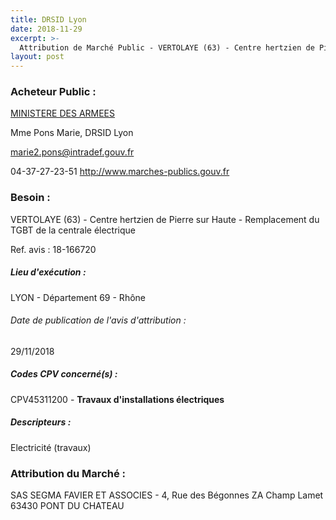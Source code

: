 ```yaml
---
title: DRSID Lyon
date: 2018-11-29
excerpt: >-
  Attribution de Marché Public - VERTOLAYE (63) - Centre hertzien de Pierre sur Haute - Remplacement du TGBT de la centrale électrique
layout: post
---
```


### Acheteur Public : 
<a href="/acheteur-131/siren-110090016"> MINISTERE DES ARMEES</a><br/>

Mme Pons Marie, DRSID Lyon

marie2.pons@intradef.gouv.fr

04-37-27-23-51
http://www.marches-publics.gouv.fr
### Besoin :

VERTOLAYE (63) - Centre hertzien de Pierre sur Haute - Remplacement du TGBT de la centrale électrique

Ref. avis : 18-166720


##### Lieu d'exécution :

LYON - Département 69 - Rhône

###### Date de publication de l'avis d'attribution : 
29/11/2018

##### Codes CPV concerné(s) :
CPV45311200 - **Travaux d'installations électriques** <br/>

##### Descripteurs :
Electricité (travaux) <br/>

### Attribution du Marché :
SAS SEGMA FAVIER ET ASSOCIES - 4, Rue des Bégonnes ZA Champ Lamet 63430 PONT DU CHATEAU <br/>
